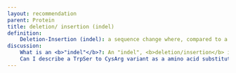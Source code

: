 ```yaml
---
layout: recommendation
parent: Protein
title: deletion/ insertion (indel) 
definition: 
    Deletion-Insertion (indel): a sequence change where, compared to a reference sequence, one or more amino acids are replaced by one or more other amino acids <b>and which is not</b> a substitution or conversion.
discussion:
    What is an <b>"indel"</b>?: An "indel", <b>deletion/insertion</b> in HGVS nomenclature, is a variant which is a combination of a deletion and an insertion. Based on existing nomeclature, the variant can be described as a deletion and insertion occuring at the same position, using the format p.Asn112_Thr117delinsSerAsp.
    Can I describe a TrpSer to CysArg variant as a amino acid substitution (p.TrpSer23CysArg)?: No, this is not allowed. By definition a substitution changes <b>one</b> amino acid into <b>one</b> other amino acid. The change TrpSer to CysArg should be described as p.Trp23_Ser24delinsCysArg, i.e. a deletion/insertion (indel) (<a href='http://varnomen.HGVS.org/recommendations/DNA/variant/indel/'><i>see Deletion-Insertion</i></a>).
---
```



